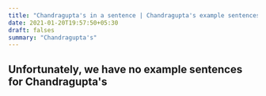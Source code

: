 ```yaml
---
title: "Chandragupta's in a sentence | Chandragupta's example sentences"
date: 2021-01-20T19:57:50+05:30
draft: falses
summary: "Chandragupta's"
---
```

## Unfortunately, we have no example sentences for Chandragupta's                 
